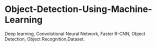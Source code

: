 # Object-Detection-Using-Machine-Learning
Deep learning, Convolutional Neural Network, Faster R-CNN, Object  Detection, Object Recognition,Dataset.
